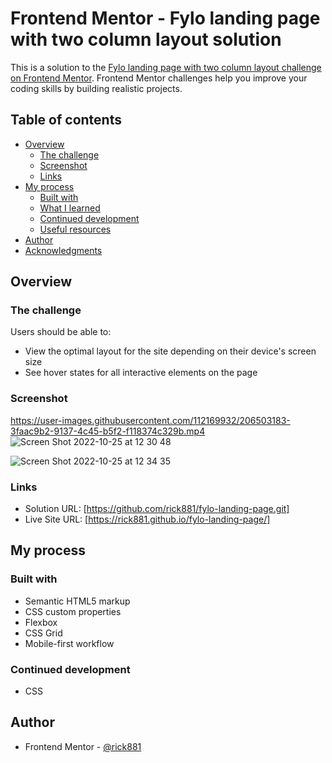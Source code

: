 # Frontend Mentor - Fylo landing page with two column layout solution

This is a solution to the [Fylo landing page with two column layout challenge on Frontend Mentor](https://www.frontendmentor.io/challenges/fylo-landing-page-with-two-column-layout-5ca5ef041e82137ec91a50f5). Frontend Mentor challenges help you improve your coding skills by building realistic projects. 

## Table of contents

- [Overview](#overview)
  - [The challenge](#the-challenge)
  - [Screenshot](#screenshot)
  - [Links](#links)
- [My process](#my-process)
  - [Built with](#built-with)
  - [What I learned](#what-i-learned)
  - [Continued development](#continued-development)
  - [Useful resources](#useful-resources)
- [Author](#author)
- [Acknowledgments](#acknowledgments)


## Overview

### The challenge

Users should be able to:

- View the optimal layout for the site depending on their device's screen size
- See hover states for all interactive elements on the page

### Screenshot
https://user-images.githubusercontent.com/112169932/206503183-3faac9b2-9137-4c45-b5f2-f118374c329b.mp4
![Screen Shot 2022-10-25 at 12 30 48](https://user-images.githubusercontent.com/112169932/197739735-a6a1cdab-2a2a-40a4-becc-fc0992febdda.png)

![Screen Shot 2022-10-25 at 12 34 35](https://user-images.githubusercontent.com/112169932/197739752-7dd51dc5-f105-42b5-854b-58ab2f437920.png)

### Links

- Solution URL: [https://github.com/rick881/fylo-landing-page.git]
- Live Site URL: [https://rick881.github.io/fylo-landing-page/]

## My process

### Built with

- Semantic HTML5 markup
- CSS custom properties
- Flexbox
- CSS Grid
- Mobile-first workflow


### Continued development

- CSS

## Author

- Frontend Mentor - [@rick881](https://www.frontendmentor.io/profile/rick881)





